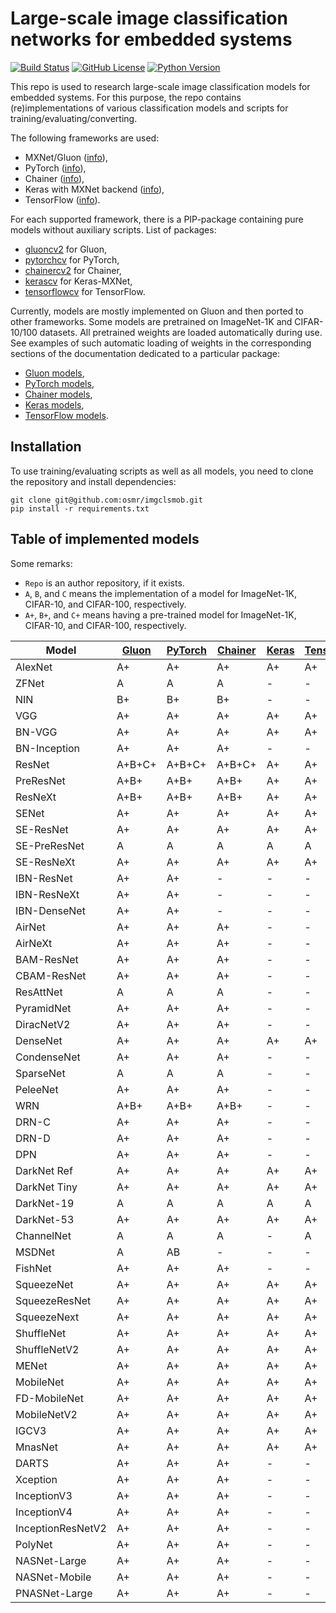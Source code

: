 # Large-scale image classification networks for embedded systems

[![Build Status](https://travis-ci.org/osmr/imgclsmob.svg?branch=master)](https://travis-ci.org/osmr/imgclsmob)
[![GitHub License](https://img.shields.io/badge/License-MIT-blue.svg)](https://opensource.org/licenses/MIT)
[![Python Version](https://img.shields.io/badge/python-2.7%2C3.6-lightgrey.svg)](https://github.com/osmr/imgclsmob)

This repo is used to research large-scale image classification models for embedded systems. For this purpose,
the repo contains (re)implementations of various classification models and scripts for training/evaluating/converting.

The following frameworks are used:
- MXNet/Gluon ([info](https://mxnet.apache.org)),
- PyTorch ([info](https://pytorch.org)),
- Chainer ([info](https://chainer.org)),
- Keras with MXNet backend ([info](https://github.com/awslabs/keras-apache-mxnet)),
- TensorFlow ([info](https://www.tensorflow.org)).

For each supported framework, there is a PIP-package containing pure models without auxiliary scripts. List of packages:
- [gluoncv2](https://pypi.org/project/gluoncv2) for Gluon,
- [pytorchcv](https://pypi.org/project/pytorchcv) for PyTorch,
- [chainercv2](https://pypi.org/project/chainercv2) for Chainer,
- [kerascv](https://pypi.org/project/kerascv) for Keras-MXNet,
- [tensorflowcv](https://pypi.org/project/tensorflowcv) for TensorFlow.

Currently, models are mostly implemented on Gluon and then ported to other frameworks. Some models are pretrained on
ImageNet-1K and CIFAR-10/100 datasets. All pretrained weights are loaded automatically during use. See examples of such
automatic loading of weights in the corresponding sections of the documentation dedicated to a particular package:
- [Gluon models](gluon/README.md),
- [PyTorch models](pytorch/README.md),
- [Chainer models](chainer_/README.md),
- [Keras models](keras_/README.md),
- [TensorFlow models](tensorflow_/README.md).

## Installation

To use training/evaluating scripts as well as all models, you need to clone the repository and install dependencies:
```
git clone git@github.com:osmr/imgclsmob.git
pip install -r requirements.txt
```

## Table of implemented models

Some remarks:
- `Repo` is an author repository, if it exists.
- `A`, `B`, and `C` means the implementation of a model for ImageNet-1K, CIFAR-10, and CIFAR-100, respectively.
- `A+`, `B+`, and `C+` means having a pre-trained model for ImageNet-1K, CIFAR-10, and CIFAR-100, respectively.

| Model | [Gluon](gluon/README.md) | [PyTorch](pytorch/README.md) | [Chainer](chainer_/README.md) | [Keras](keras_/README.md) | [TensorFlow](tensorflow_/README.md) | Paper | Repo | Year |
| --- | --- | --- | --- | --- | --- | --- | --- | --- |
| AlexNet | A+ | A+ | A+ | A+ | A+ | [link](http://papers.nips.cc/paper/4824-imagenet-classification-with-deep-convolutional-neural-networks.pdf) | [link](https://code.google.com/archive/p/cuda-convnet2) | 2012 |
| ZFNet | A | A | A | - | - | [link](https://arxiv.org/abs/1311.2901) | - | 2013 |
| NIN | B+ | B+ | B+ | - | - | [link](https://arxiv.org/abs/1312.4400) | [link](https://gist.github.com/mavenlin/e56253735ef32c3c296d) | 2013 |
| VGG | A+ | A+ | A+ | A+ | A+ | [link](https://arxiv.org/abs/1409.1556) | - | 2014 |
| BN-VGG | A+ | A+ | A+ | A+ | A+ | [link](https://arxiv.org/abs/1409.1556) | - | 2015 |
| BN-Inception | A+ | A+ | A+ | - | - | [link](https://arxiv.org/abs/1502.03167) | - | 2015 |
| ResNet | A+B+C+ | A+B+C+ | A+B+C+ | A+ | A+ | [link](https://arxiv.org/abs/1512.03385) | [link](https://github.com/KaimingHe/deep-residual-networks) | 2015 |
| PreResNet | A+B+ | A+B+ | A+B+ | A+ | A+ | [link](https://arxiv.org/abs/1603.05027) | [link](https://github.com/facebook/fb.resnet.torch) | 2016 |
| ResNeXt | A+B+ | A+B+ | A+B+ | A+ | A+ | [link](http://arxiv.org/abs/1611.05431) | [link](https://github.com/facebookresearch/ResNeXt) | 2016 |
| SENet | A+ | A+ | A+ | A+ | A+ | [link](https://arxiv.org/abs/1709.01507) | [link](https://github.com/hujie-frank/SENet) | 2017 |
| SE-ResNet | A+ | A+ | A+ | A+ | A+ | [link](https://arxiv.org/abs/1709.01507) | [link](https://github.com/hujie-frank/SENet) | 2017 |
| SE-PreResNet | A | A | A | A | A | [link](https://arxiv.org/abs/1709.01507) | [link](https://github.com/hujie-frank/SENet) | 2017 |
| SE-ResNeXt | A+ | A+ | A+ | A+ | A+ | [link](https://arxiv.org/abs/1709.01507) | [link](https://github.com/hujie-frank/SENet) | 2017 |
| IBN-ResNet | A+ | A+ | - | - | - | [link](https://arxiv.org/abs/1807.09441) | [link](https://github.com/XingangPan/IBN-Net) | 2018 |
| IBN-ResNeXt | A+ | A+ | - | - | - | [link](https://arxiv.org/abs/1807.09441) | [link](https://github.com/XingangPan/IBN-Net) | 2018 |
| IBN-DenseNet | A+ | A+ | - | - | - | [link](https://arxiv.org/abs/1807.09441) | [link](https://github.com/XingangPan/IBN-Net) | 2018 |
| AirNet | A+ | A+ | A+ | - | - | [link](https://ieeexplore.ieee.org/document/8510896) | [link](https://github.com/soeaver/AirNet-PyTorch) | 2018 |
| AirNeXt | A+ | A+ | A+ | - | - | [link](https://ieeexplore.ieee.org/document/8510896) | [link](https://github.com/soeaver/AirNet-PyTorch) | 2018 |
| BAM-ResNet | A+ | A+ | A+ | - | - | [link](https://arxiv.org/abs/1807.06514) | [link](https://github.com/Jongchan/attention-module) | 2018 |
| CBAM-ResNet | A+ | A+ | A+ | - | - | [link](https://arxiv.org/abs/1807.06521) | [link](https://github.com/Jongchan/attention-module) | 2018 |
| ResAttNet | A | A | A | - | - | [link](https://arxiv.org/abs/1704.06904) | [link](https://github.com/fwang91/residual-attention-network) | 2017 |
| PyramidNet | A+ | A+ | A+ | - | - | [link](https://arxiv.org/abs/1610.02915) | [link](https://github.com/jhkim89/PyramidNet) | 2016 |
| DiracNetV2 | A+ | A+ | A+ | - | - | [link](https://arxiv.org/abs/1706.00388) | [link](https://github.com/szagoruyko/diracnets) | 2017 |
| DenseNet | A+ | A+ | A+ | A+ | A+ | [link](https://arxiv.org/abs/1608.06993) | [link](https://github.com/liuzhuang13/DenseNet) | 2016 |
| CondenseNet | A+ | A+ | A+ | - | - | [link](https://arxiv.org/abs/1711.09224) | [link](https://github.com/ShichenLiu/CondenseNet) | 2017 |
| SparseNet | A | A | A | - | - | [link](https://arxiv.org/abs/1801.05895) | [link](https://github.com/Lyken17/SparseNet) | 2018 |
| PeleeNet | A+ | A+ | A+ | - | - | [link](https://arxiv.org/abs/1804.06882) | [link](https://github.com/Robert-JunWang/Pelee) | 2018 |
| WRN | A+B+ | A+B+ | A+B+ | - | - | [link](https://arxiv.org/abs/1605.07146) | [link](https://github.com/szagoruyko/wide-residual-networks) | 2016 |
| DRN-C | A+ | A+ | A+ | - | - | [link](https://arxiv.org/abs/1705.09914) | [link](https://github.com/fyu/drn) | 2017 |
| DRN-D | A+ | A+ | A+ | - | - | [link](https://arxiv.org/abs/1705.09914) | [link](https://github.com/fyu/drn) | 2017 |
| DPN | A+ | A+ | A+ | - | - | [link](https://arxiv.org/abs/1707.01629) | [link](https://github.com/cypw/DPNs) | 2017 |
| DarkNet Ref | A+ | A+ | A+ | A+ | A+ | [link](https://github.com/pjreddie/darknet) | [link](https://github.com/pjreddie/darknet) | - |
| DarkNet Tiny | A+ | A+ | A+ | A+ | A+ | [link](https://github.com/pjreddie/darknet) | [link](https://github.com/pjreddie/darknet) | - |
| DarkNet-19 | A | A | A | A | A | [link](https://github.com/pjreddie/darknet) | [link](https://github.com/pjreddie/darknet) | - |
| DarkNet-53 | A+ | A+ | A+ | A+ | A+ | [link](https://arxiv.org/abs/1804.02767) | [link](https://github.com/pjreddie/darknet) | 2018 |
| ChannelNet | A | A | A | - | A | [link](https://arxiv.org/abs/1809.01330) | [link](https://github.com/HongyangGao/ChannelNets) | 2018 |
| MSDNet | A | AB | - | - | - | [link](https://arxiv.org/abs/1703.09844) | [link](https://github.com/gaohuang/MSDNet) | 2017 |
| FishNet | A+ | A+ | A+ | - | - | [link](http://papers.nips.cc/paper/7356-fishnet-a-versatile-backbone-for-image-region-and-pixel-level-prediction.pdf) | [link](https://github.com/kevin-ssy/FishNet) | 2018 |
| SqueezeNet | A+ | A+ | A+ | A+ | A+ | [link](https://arxiv.org/abs/1602.07360) | [link](https://github.com/DeepScale/SqueezeNet) | 2016 |
| SqueezeResNet | A+ | A+ | A+ | A+ | A+ | [link](https://arxiv.org/abs/1602.07360) | - | 2016 |
| SqueezeNext | A+ | A+ | A+ | A+ | A+ | [link](https://arxiv.org/abs/1803.10615) | [link](https://github.com/amirgholami/SqueezeNext) | 2018 |
| ShuffleNet | A+ | A+ | A+ | A+ | A+ | [link](https://arxiv.org/abs/1707.01083) | - | 2017 |
| ShuffleNetV2 | A+ | A+ | A+ | A+ | A+ | [link](https://arxiv.org/abs/1807.11164) | - | 2018 |
| MENet | A+ | A+ | A+ | A+ | A+ | [link](https://arxiv.org/abs/1803.09127) | [link](https://github.com/clavichord93/MENet) | 2018 |
| MobileNet | A+ | A+ | A+ | A+ | A+ | [link](https://arxiv.org/abs/1704.04861) | [link](https://github.com/tensorflow/models) | 2017 |
| FD-MobileNet | A+ | A+ | A+ | A+ | A+ | [link](https://arxiv.org/abs/1802.03750) | [link](https://github.com/clavichord93/FD-MobileNet) | 2018 |
| MobileNetV2 | A+ | A+ | A+ | A+ | A+ | [link](https://arxiv.org/abs/1801.04381) | [link](https://github.com/tensorflow/models) | 2018 |
| IGCV3 | A+ | A+ | A+ | A+ | A+ | [link](https://arxiv.org/abs/1806.00178) | [link](https://github.com/homles11/IGCV3) | 2018 |
| MnasNet | A+ | A+ | A+ | A+ | A+ | [link](https://arxiv.org/abs/1807.11626) | - | 2018 |
| DARTS | A+ | A+ | A+ | - | - | [link](https://arxiv.org/abs/1806.09055) | [link](https://github.com/quark0/darts) | 2018 |
| Xception | A+ | A+ | A+ | - | - | [link](https://arxiv.org/abs/1610.02357) | [link](https://github.com/fchollet/deep-learning-models) | 2016 |
| InceptionV3 | A+ | A+ | A+ | - | - | [link](https://arxiv.org/abs/1512.00567) | [link](https://github.com/tensorflow/models) | 2015 |
| InceptionV4 | A+ | A+ | A+ | - | - | [link](https://arxiv.org/abs/1602.07261) | [link](https://github.com/tensorflow/models) | 2016 |
| InceptionResNetV2 | A+ | A+ | A+ | - | - | [link](https://arxiv.org/abs/1602.07261) | [link](https://github.com/tensorflow/models) | 2016 |
| PolyNet | A+ | A+ | A+ | - | - | [link](https://arxiv.org/abs/1611.05725) | [link](https://github.com/open-mmlab/polynet) | 2016 |
| NASNet-Large | A+ | A+ | A+ | - | - | [link](https://arxiv.org/abs/1707.07012) | [link](https://github.com/tensorflow/models) | 2017 |
| NASNet-Mobile | A+ | A+ | A+ | - | - | [link](https://arxiv.org/abs/1707.07012) | [link](https://github.com/tensorflow/models) | 2017 |
| PNASNet-Large | A+ | A+ | A+ | - | - | [link](https://arxiv.org/abs/1712.00559) | [link](https://github.com/tensorflow/models) | 2017 |
